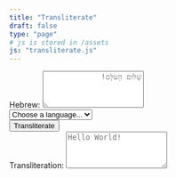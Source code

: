 ```yaml
---
title: "Transliterate"
draft: false
type: "page"
# js is stored in /assets
js: "transliterate.js"
---
```


<div class="text-container">
    <label for="input">Hebrew:</label>
    <textarea id="input" rows="4" class="text-box" dir="rtl" placeholder="שָׁלֹום הָעֹלָם!"></textarea>
</div>

<div class="control-container">
    <div class="selection-container">
        <select name="methods" id="methods">
            <option value="none" selected disabled hidden>Choose a language...</option>
            <option value="translitteration">Danish</option>
            <option value="umschrift">German</option>
            <option value="metagraphi">Greek</option>
        </select>
    </div>
    <div class="btn-container">
        <button class='button' id='btn'>Transliterate</button>
    </div>

</div>

<div class="text-container">
    <label for="output">Transliteration:</label>
    <textarea id="output" rows="4" class="text-box" placeholder="Hello World!"></textarea>
</div>
